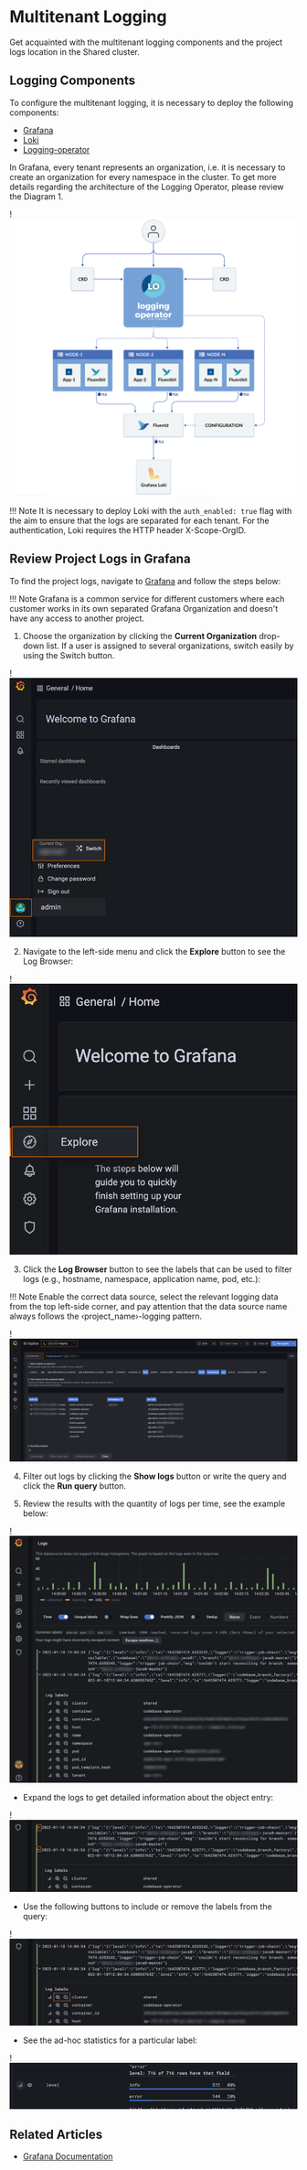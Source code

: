 # Multitenant Logging

Get acquainted with the multitenant logging components and the project logs location in the Shared cluster.

## Logging Components

To configure the multitenant logging, it is necessary to deploy the following components:

* [Grafana](https://grafana.com/)
* [Loki](https://grafana.com/oss/loki/)
* [Logging-operator](https://banzaicloud.com/docs/one-eye/logging-operator/)

In Grafana, every tenant represents an organization, i.e. it is necessary to create an organization for every namespace in the cluster.
To get more details regarding the architecture of the Logging Operator, please review the Diagram 1.

!![Logging operator scheme](../assets/operator-guide/logging-operator-architecture.png "Logging operator scheme")


!!! Note
    It is necessary to deploy Loki with the `auth_enabled: true` flag with the aim to ensure that the logs are separated for each tenant.
    For the authentication, Loki requires the HTTP header X-Scope-OrgID.

## Review Project Logs in Grafana

To find the project logs, navigate to [Grafana](https://grafana.shared.edp-epam.com) and follow the steps below:

!!! Note
    Grafana is a common service for different customers where each customer works in its own separated Grafana Organization
    and doesn't have any access to another project.

1. Choose the organization by clicking the **Current Organization** drop-down list. If a user is assigned to several organizations, switch easily by using the Switch button.

  !![Current organization](../assets/operator-guide/grafana-organization-user-info.png "Current organization")

2. Navigate to the left-side menu and click the **Explore** button to see the Log Browser:

  !![Grafana explore](../assets/operator-guide/grafana-explore.png "Grafana explore")

3. Click the **Log Browser** button to see the labels that can be used to filter logs (e.g., hostname, namespace, application name, pod, etc.):

  !!! Note
      Enable the correct data source, select the relevant logging data from the top left-side corner, and pay attention that the data source name always follows the &#8249;project_name&#8250;-logging pattern.

  !![Log browser](../assets/operator-guide/grafana-log-browser-original.png "Log browser")

4. Filter out logs by clicking the **Show logs** button or write the query and click the **Run query** button.

5. Review the results with the quantity of logs per time, see the example below:

  !![Logs example](../assets/operator-guide/grafana-logs-example.png "Logs example")

  * Expand the logs to get detailed information about the object entry:

  !![Expand logs](../assets/operator-guide/grafana-expand-logs.png "Expand logs")

  * Use the following buttons to include or remove the labels from the query:

  !![Addition button](../assets/operator-guide/grafana-addition-button.png "Addition button")

  * See the ad-hoc statistics for a particular label:

  !![Ad-hoc stat example](../assets/operator-guide/grafana-ad-hoc-stat-example.png "Ad-hoc stat example")

## Related Articles

* [Grafana Documentation](https://grafana.com/docs/grafana/latest/)
